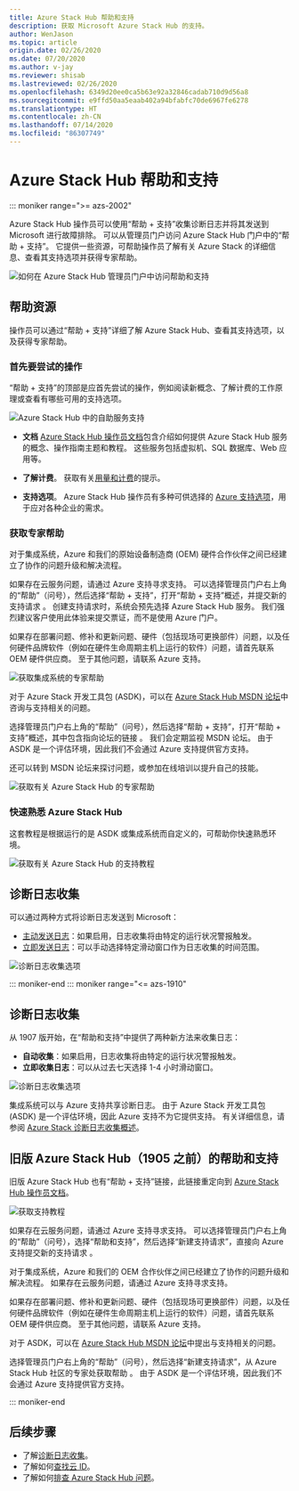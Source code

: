 ```yaml
---
title: Azure Stack Hub 帮助和支持
description: 获取 Microsoft Azure Stack Hub 的支持。
author: WenJason
ms.topic: article
origin.date: 02/26/2020
ms.date: 07/20/2020
ms.author: v-jay
ms.reviewer: shisab
ms.lastreviewed: 02/26/2020
ms.openlocfilehash: 6349d20ee0ca5b63e92a32846cadab710d9d56a8
ms.sourcegitcommit: e9ffd50aa5eaab402a94bfabfc70de6967fe6278
ms.translationtype: HT
ms.contentlocale: zh-CN
ms.lasthandoff: 07/14/2020
ms.locfileid: "86307749"
---
```

# <a name="azure-stack-hub-help-and-support"></a>Azure Stack Hub 帮助和支持

::: moniker range=">= azs-2002"

Azure Stack Hub 操作员可以使用“帮助 + 支持”收集诊断日志并将其发送到 Microsoft 进行故障排除。 可以从管理员门户访问 Azure Stack Hub 门户中的“帮助 + 支持”。 它提供一些资源，可帮助操作员了解有关 Azure Stack 的详细信息、查看其支持选项并获得专家帮助。  

![如何在 Azure Stack Hub 管理员门户中访问帮助和支持](media/azure-stack-help-and-support/help-and-support.png)

## <a name="help-resources"></a>帮助资源

操作员可以通过“帮助 + 支持”详细了解 Azure Stack Hub、查看其支持选项，以及获得专家帮助。

### <a name="things-to-try-first"></a>首先要尝试的操作

“帮助 + 支持”的顶部是应首先尝试的操作，例如阅读新概念、了解计费的工作原理或查看有哪些可用的支持选项。

![Azure Stack Hub 中的自助服务支持](media/azure-stack-help-and-support/get-support-tiles.png)

- **文档** [Azure Stack Hub 操作员文档](index.yml)包含介绍如何提供 Azure Stack Hub 服务的概念、操作指南主题和教程。 这些服务包括虚拟机、SQL 数据库、Web 应用等。

- **了解计费**。 获取有关[用量和计费](azure-stack-billing-and-chargeback.md)的提示。

- **支持选项**。 Azure Stack Hub 操作员有多种可供选择的 [Azure 支持选项](/azure-stack/operator/azure-stack-manage-basics)，用于应对各种企业的需求。

### <a name="get-expert-help"></a>获取专家帮助

对于集成系统，Azure 和我们的原始设备制造商 (OEM) 硬件合作伙伴之间已经建立了协作的问题升级和解决流程。

如果存在云服务问题，请通过 Azure 支持寻求支持。 可以选择管理员门户右上角的“帮助”（问号），然后选择“帮助 + 支持”，打开“帮助 + 支持”概述，并提交新的支持请求  。 创建支持请求时，系统会预先选择 Azure Stack Hub 服务。 我们强烈建议客户使用此体验来提交票证，而不是使用 Azure 门户。

如果存在部署问题、修补和更新问题、硬件（包括现场可更换部件）问题，以及任何硬件品牌软件（例如在硬件生命周期主机上运行的软件）问题，请首先联系 OEM 硬件供应商。 至于其他问题，请联系 Azure 支持。

![获取集成系统的专家帮助](media/azure-stack-help-and-support/get-support-integrated.png)

对于 Azure Stack 开发工具包 (ASDK)，可以在 [Azure Stack Hub MSDN 论坛](https://social.msdn.microsoft.com/Forums/zh-CN/home?sort=relevancedesc&brandIgnore=True&searchTerm=Azure+Stack)中咨询与支持相关的问题。 

选择管理员门户右上角的“帮助”（问号），然后选择“帮助 + 支持”，打开“帮助 + 支持”概述，其中包含指向论坛的链接  。 我们会定期监视 MSDN 论坛。 由于 ASDK 是一个评估环境，因此我们不会通过 Azure 支持提供官方支持。

还可以转到 MSDN 论坛来探讨问题，或参加在线培训以提升自己的技能。

![获取有关 Azure Stack Hub 的专家帮助](media/azure-stack-help-and-support/get-support-cards.png)

### <a name="get-up-to-speed-with-azure-stack-hub"></a>快速熟悉 Azure Stack Hub

这套教程是根据运行的是 ASDK 或集成系统而自定义的，可帮助你快速熟悉环境。

![获取有关 Azure Stack Hub 的支持教程](media/azure-stack-help-and-support/get-support-tutorials.png)

## <a name="diagnostic-log-collection"></a>诊断日志收集

可以通过两种方式将诊断日志发送到 Microsoft：

- [主动发送日志](azure-stack-configure-automatic-diagnostic-log-collection-tzl.md)：如果启用，日志收集将由特定的运行状况警报触发。
- [立即发送日志](azure-stack-configure-on-demand-diagnostic-log-collection-portal-tzl.md)：可以手动选择特定滑动窗口作为日志收集的时间范围。

![诊断日志收集选项](media/azure-stack-help-and-support/banner-enable-automatic-log-collection.png)

::: moniker-end
::: moniker range="<= azs-1910"

## <a name="diagnostic-log-collection"></a>诊断日志收集

从 1907 版开始，在“帮助和支持”中提供了两种新方法来收集日志：

- **自动收集**：如果启用，日志收集将由特定的运行状况警报触发。
- **立即收集日志**：可以从过去七天选择 1-4 小时滑动窗口。

![诊断日志收集选项](media/azure-stack-automatic-log-collection/azure-stack-log-collection-overview.png)

集成系统可以与 Azure 支持共享诊断日志。 由于 Azure Stack 开发工具包 (ASDK) 是一个评估环境，因此 Azure 支持不为它提供支持。 有关详细信息，请参阅 [Azure Stack 诊断日志收集概述](azure-stack-diagnostic-log-collection-overview.md)。

## <a name="help-and-support-for-earlier-releases-azure-stack-hub-pre-1905"></a>旧版 Azure Stack Hub（1905 之前）的帮助和支持

旧版 Azure Stack Hub 也有“帮助 + 支持”链接，此链接重定向到 [Azure Stack Hub 操作员文档](/azure-stack/operator/)。

![获取支持教程](media/azure-stack-help-and-support/get-support-previous.png)

如果存在云服务问题，请通过 Azure 支持寻求支持。 可以选择管理员门户右上角的“帮助”（问号），选择“帮助和支持”，然后选择“新建支持请求”，直接向 Azure 支持提交新的支持请求  。

对于集成系统，Azure 和我们的 OEM 合作伙伴之间已经建立了协作的问题升级和解决流程。 如果存在云服务问题，请通过 Azure 支持寻求支持。

如果存在部署问题、修补和更新问题、硬件（包括现场可更换部件）问题，以及任何硬件品牌软件（例如在硬件生命周期主机上运行的软件）问题，请首先联系 OEM 硬件供应商。 至于其他问题，请联系 Azure 支持。

对于 ASDK，可以在 [Azure Stack Hub MSDN 论坛](https://social.msdn.microsoft.com/Forums/zh-CN/home?sort=relevancedesc&brandIgnore=True&searchTerm=Azure+Stack)中提出与支持相关的问题。

选择管理员门户右上角的“帮助”（问号），然后选择“新建支持请求”，从 Azure Stack Hub 社区的专家处获取帮助 。 由于 ASDK 是一个评估环境，因此我们不会通过 Azure 支持提供官方支持。

::: moniker-end

## <a name="next-steps"></a>后续步骤

- 了解[诊断日志收集](azure-stack-diagnostic-log-collection-overview-tzl.md)。
- 了解如何[查找云 ID](azure-stack-find-cloud-id.md)。
- 了解如何[排查 Azure Stack Hub 问题](azure-stack-troubleshooting.md)。
